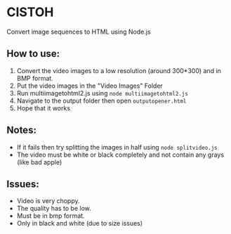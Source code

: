 # CISTOH

Convert image sequences to HTML using Node.js

## How to use:

1. Convert the video images to a low resolution (around 300*300) and in BMP format.
2. Put the video images in the "Video Images" Folder
3. Run multiimagetohtml2.js using `node multiimagetohtml2.js`
4. Navigate to the output folder then open `outputopener.html`
5. Hope that it works

## Notes:

- If it fails then try splitting the images in half using `node splitvideo.js`
- The video must be white or black completely and not contain any grays (like bad apple)

## Issues:

- Video is very choppy.
- The quality has to be low.
- Must be in bmp format.
- Only in black and white (due to size issues)
